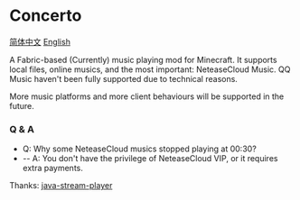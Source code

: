 # Concerto

[简体中文](README_zh.md) [English](README.md)

A Fabric-based (Currently) music playing mod for Minecraft.
It supports local files, online musics, and the most important: NeteaseCloud Music.
QQ Music haven't been fully supported due to technical reasons.

More music platforms and more client behaviours will be supported in the future.

### Q & A
- Q: Why some NeteaseCloud musics stopped playing at 00:30?
- -- A: You don't have the privilege of NeteaseCloud VIP, or it requires extra payments.

Thanks:
[java-stream-player](https://github.com/goxr3plus/java-stream-player)